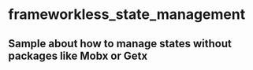 # frameworkless_state_management

## Sample about how to manage states without packages like Mobx or Getx
